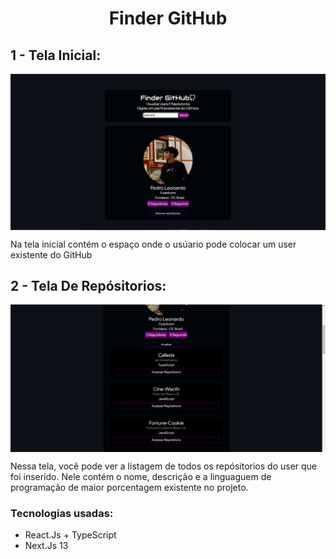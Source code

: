 <h1 align="center": center">Finder GitHub</h1>
<h2>1 - Tela Inicial:</h2>
<img src="./assets/dashboard.PNG" width="1000" align="center">
<p>Na tela inicial contém o espaço onde o usúario pode colocar um user existente do GitHub</p>
<h2>2 - Tela De Repósitorios:</h2>
<img src="./assets/dashboard-2.PNG" width="1000" align="center">
<p>Nessa tela, você pode ver a listagem de todos os repósitorios do user que foi inserido. Nele contém o nome, descrição e a linguaguem de programação de maior porcentagem existente no projeto.</p>

<h3>Tecnologias usadas:</h3>
<ul>
    <li>React.Js + TypeScript</li>
    <li>Next.Js 13</li>
</ul>
